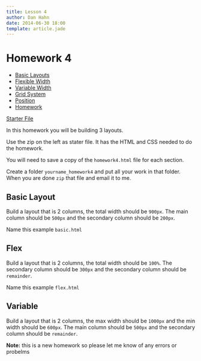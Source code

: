 ```yaml
---
title: Lesson 4
author: Dan Hahn
date: 2014-06-30 18:00
template: article.jade
---
```

# Homework 4

* [Basic Layouts]()
* [Flexible Width](flexable.html)
* [Variable Width](varable.html)
* [Grid System](grid.html)
* [Position](position.html)
* [Homework](homework.html)

[Starter File <i class="icon-download-alt icon-white"></i>](homework4.zip)

In this homework you will be building 3 layouts.

Use the zip on the left as stater file.  It has the HTML and CSS needed to do the homework.

You will need to save a copy of the `homework4.html` file for each section.

Create a folder `yourname_homework4` and put all your work in that folder.  When you are done `zip` that file and email it to me.

## Basic Layout

Build a layout that is 2 columns, the total width should be `900px`.  The main column should be `500px` and the secondary column should be `200px`.

Name this example `basic.html`

## Flex

Build a layout that is 2 columns, the total width should be `100%`.  The secondary column should be `300px` and the secondary column should be `remainder`.

Name this example `flex.html`

## Variable

Build a layout that is 2 columns, the max width should be `1000px` and the min width should be `600px`.  The main column should be `500px` and the secondary column should be `remainder`.

**Note:** this is a new homework so please let me know of any errors or probelms